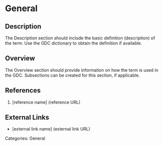 # General #
## Description ##
The Description section should include the basic definition (description) of the term. Use the GDC dictionary to obtain the definition if available.
## Overview ##
The Overview section should provide information on how the term is used in the GDC. Subsections can be created for this section, if applicable.
## References ##
1. [reference name] (reference URL)

## External Links ##
* [external link name] (external link URL)

Categories: General
